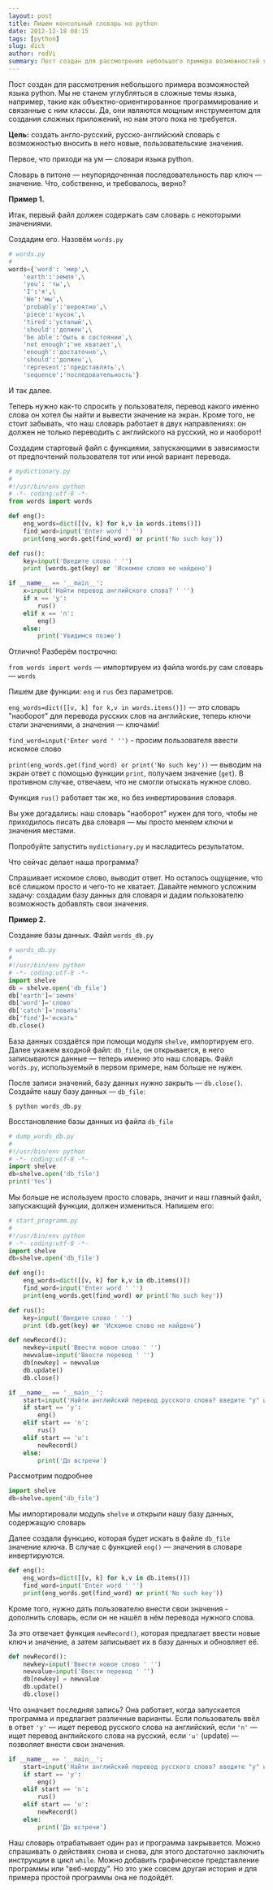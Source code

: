 ```yaml
---
layout: post
title: Пишем консольный словарь на python
date: 2012-12-18 08:15
tags: [python]
slug: dict
author: redVi
summary: Пост создан для рассмотрения небольшого примера возможностей языка python.
---
```


Пост создан для рассмотрения небольшого примера возможностей языка python. Мы не станем углубляться в сложные темы языка, например, такие как объектно-ориентированное программирование и связанные с ним классы. Да, они являются мощным инструментом для создания сложных приложений, но нам этого пока не требуется.

<b>Цель:</b> создать англо-русский, русско-английский словарь с возможностью вносить в него новые, пользовательские значения.

Первое, что приходи на ум &mdash; словари языка python.

Словарь в питоне &mdash; неупорядоченная последовательность пар ключ &mdash; значение. Что, собственно, и требовалось, верно?

<b>Пример 1.</b>

Итак, первый файл должен содержать сам словарь с некоторыми значениями.

Создадим его. Назовём `words.py`

```python
# words.py
#
words={'word': 'мир',\
    'earth':'земля',\
    'you': 'ты',\
    'I':'я',\
    'We':'мы',\
    'probably':'вероятно',\
    'piece':'кусок',\
    'tired':'усталый',\
    'should':'должен',\
    'be able':'быть в состоянии',\
    'not enough':'не хватает',\
    'enough':'достаточно',\
    'should':'должен',\
    'represent':'представлять',\
    'sequence':'последовательность'}
```

И так далее.

Теперь нужно как-то спросить у пользователя, перевод какого именно слова он хотел бы найти и вывести значение на экран. Кроме того, не стоит забывать, что наш словарь работает в двух направлениях: он должен не только переводить с английского на русский, но и наоборот!

Создадим стартовый файл с функциями, запускающими в зависимости от предпочтений пользователя тот или иной вариант перевода.

```python
# mydictionary.py
#
#!/usr/bin/env python
# -*- coding:utf-8 -*-
from words import words

def eng():
    eng_words=dict([[v, k] for k,v in words.items()])
    find_word=input('Enter word ' '')
    print(eng_words.get(find_word) or print('No such key'))

def rus():
    key=input('Введите слово ' '')
    print (words.get(key) or 'Искомое слово не найдено')

if __name__ == '__main__':
    x=input('Найти перевод английского слова? ' '')
    if x == 'y':
        rus()
    elif x == 'n':
        eng()
    else:
        print('Увидимся позже')
```

Отлично! Разберём построчно:

`from words import words` &mdash; импортируем из файла words.py сам словарь &mdash; `words`

Пишем две функции: `eng` и `rus` без параметров.

`eng_words=dict([[v, k] for k,v in words.items()])` &mdash; это словарь "наоборот" для перевода русских слов на английские, теперь ключи стали значениями, а значения &mdash; ключами!

`find_word=input('Enter word ' '')` - просим пользователя ввести искомое слово

`print(eng_words.get(find_word) or print('No such key'))` &mdash; выводим на экран ответ с помощью функции `print`, получаем значение (`get`). В противном случае, отвечаем, что не смогли отыскать нужное слово.

Функция `rus()` работает так же, но без инвертирования словаря.

Вы уже догадались: наш словарь "наоборот" нужен для того, чтобы не приходилось писать два словаря &mdash; мы просто меняем ключи и значения местами.

Попробуйте запустить `mydictionary.py` и насладитесь результатом.

Что сейчас делает наша программа?

Спрашивает искомое слово, выводит ответ. Но осталось ощущение, что всё слишком просто и чего-то не хватает. Давайте немного усложним задачу: создадим базу данных для словаря и дадим пользователю возможность добавлять свои значения.

<b>Пример 2.</b>

Создание базы данных. Файл `words_db.py`

```python
# words_db.py
#
#!/usr/bin/env python
# -*- coding:utf-8 -*-
import shelve
db = shelve.open('db_file')
db['earth']='земля'
db['word']='слово'
db['catch']='ловить'
db['find']='искать'
db.close()
```

База данных создаётся при помощи модуля `shelve`, импортируем его. Далее укажем входной файл: `db_file`, он открывается, в него записываются данные &mdash; теперь именно это наш словарь. Файл `words.py`, используемый в первом примере, нам больше не нужен.

После записи значений, базу данных нужно закрыть &mdash; `db.close()`. Создайте нашу базу данных &mdash; `db_file`:

`$ python words_db.py`

Восстановление базы данных из файла `db_file`

```python
# dump_words_db.py
#
#!/usr/bin/env python
# -*- coding:utf-8 -*-
import shelve
db=shelve.open('db_file')
print('Yes')
```

Мы больше не используем просто словарь, значит и наш главный файл, запускающий функции, должен измениться. Напишем его:

```python
# start_programm.py
#
#!/usr/bin/env python
# -*- coding:utf-8 -*-
import shelve
db=shelve.open('db_file')

def eng():
    eng_words=dict([[v, k] for k,v in db.items()])
    find_word=input('Enter word ' '')
    print(eng_words.get(find_word) or print('No such key'))

def rus():
    key=input('Введите слово ' '')
    print (db.get(key) or 'Искомое слово не найдено')

def newRecord():
    newkey=input('Ввести новое слово ' '')
    newvalue=input('Ввести перевод ' '')
    db[newkey] = newvalue
    db.update()
    db.close()

if __name__ == '__main__':
    start=input('Найти английский перевод русского слова? введите "y" или "n" ' '')
    if start == 'y':
        eng()
    elif start == 'n':
        rus()
    elif start == 'u':
        newRecord()
    else:
        print('До встречи')
```

Рассмотрим подробнее

```python
import shelve
db=shelve.open('db_file')
```

Мы импортировали модуль `shelve` и открыли нашу базу данных, содержащую словарь

Далее создали функцию, которая будет искать в файле `db_file` значение ключа. В случае с функцией `eng()` &mdash; значения в словаре инвертируются.


```python
def eng():
    eng_words=dict([[v, k] for k,v in db.items()])
    find_word=input('Enter word ' '')
    print(eng_words.get(find_word) or print('No such key'))
```

Кроме того, нужно дать пользователю внести свои значения - дополнить словарь, если он не нашёл в нём перевода нужного слова.

За это отвечает функция `newRecord()`, которая предлагает ввести новые ключ и значение, а затем записывает их в базу данных и обновляет её.

```python
def newRecord():
    newkey=input('Ввести новое слово ' '')
    newvalue=input('Ввести перевод ' '')
    db[newkey] = newvalue
    db.update()
    db.close()
```

Что означает последняя запись? Она работает, когда запускается программа и предлагает различные варианты. Если пользователь ввёл в ответ `'y'` &mdash; ищет перевод русского слова на английский, если `'n'` &mdash; ищет перевод английского слова на русский, если `'u'` (update) &mdash; позволяет внести свои значения.

```python
if __name__ == '__main__':
    start=input('Найти английский перевод русского слова? введите "y" или "n" ' '')
    if start == 'y':
        eng()
    elif start == 'n':
        rus()
    elif start == 'u':
        newRecord()
    else:
        print('До встречи')
```

Наш словарь отрабатывает один раз и программа закрывается. Можно спрашивать о действиях снова и снова, для этого достаточно заключить инструкции в цикл `while`. Можно добавить графическое представление программы или "веб-морду". Но это уже совсем другая история и для примера простой программы она не подойдёт.
